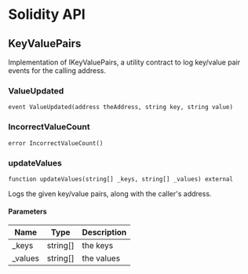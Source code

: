 # Solidity API

## KeyValuePairs

Implementation of IKeyValuePairs, a utility contract to log key/value 
pair events for the calling address.

### ValueUpdated

```solidity
event ValueUpdated(address theAddress, string key, string value)
```

### IncorrectValueCount

```solidity
error IncorrectValueCount()
```

### updateValues

```solidity
function updateValues(string[] _keys, string[] _values) external
```

Logs the given key/value pairs, along with the caller's address.

#### Parameters

| Name | Type | Description |
| ---- | ---- | ----------- |
| _keys | string[] | the keys |
| _values | string[] | the values |

